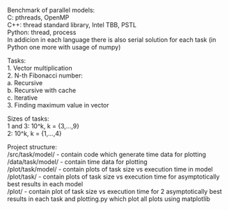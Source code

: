 Benchmark of parallel models:  
    C: pthreads, OpenMP  
    C++: thread standard library, Intel TBB, PSTL  
    Python: thread, process  
In addicion in each language there is also serial solution for each task (in Python one more with usage of numpy)  

Tasks:  
    1. Vector multiplication  
    2. N-th Fibonacci number:  
        a. Recursive  
        b. Recursive with cache  
        c. Iterative  
    3. Finding maximum value in vector  

Sizes of tasks:  
    1 and 3: 10^k, k = {3,...,9}  
    2: 10^k, k = {1,...,4}  

Project structure:  
    /src/task/model/ - contain code which generate time data for plotting  
    /data/task/model/ - contain time data for plotting  
    /plot/task/model/ - contain plots of task size vs execution time in model  
    /plot/task/ - contain plots of task size vs execution time for asymptotically best results in each model  
    /plot/ - contain plot of task size vs execution time for 2 asymptotically best results in each task and plotting.py which plot all plots using matplotlib  
